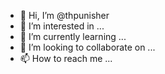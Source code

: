 - 👋 Hi, I’m @thpunisher
- 👀 I’m interested in ...
- 🌱 I’m currently learning ...
- 💞️ I’m looking to collaborate on ...
- 📫 How to reach me ...

<!---
thpunisher/thpunisher is a ✨ special ✨ repository because its `README.md` (this file) appears on your GitHub profile.
You can click the Preview link to take a look at your changes.
--->
